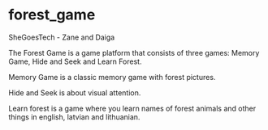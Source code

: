 # forest_game
SheGoesTech - Zane and Daiga

The Forest Game is a game platform that consists of three games: Memory Game, Hide and Seek and Learn Forest.

Memory Game is a classic memory game with forest pictures.

Hide and Seek is about visual attention.

Learn forest is a game where you learn names of forest animals and other things in english, latvian and lithuanian.
